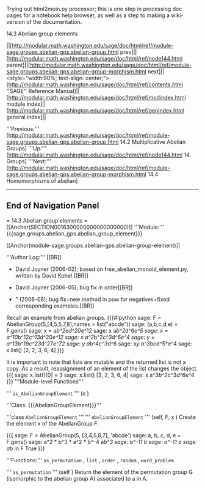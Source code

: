 Trying out html2moin.py processor; this is one step in processing doc pages for a notebook help browser, as well as a step to making a wiki-version of the documentation.

14.3 Abelian group elements

||[http://modular.math.washington.edu/sage/doc/html/ref/module-sage.groups.abelian-gps.abelian-group.html prev]||[http://modular.math.washington.edu/sage/doc/html/ref/node144.html parent]||[http://modular.math.washington.edu/sage/doc/html/ref/module-sage.groups.abelian-gps.abelian-group-morphism.html next]||<style="width:90%; text-align: center;">[http://modular.math.washington.edu/sage/doc/html/ref/contents.html ''SAGE'' Reference Manual]||[http://modular.math.washington.edu/sage/doc/html/ref/modindex.html module index]||[http://modular.math.washington.edu/sage/doc/html/ref/genindex.html general index]||

 '''Previous:''' [http://modular.math.washington.edu/sage/doc/html/ref/module-sage.groups.abelian-gps.abelian-group.html 14.2 Multiplicative Abelian Groups]
 '''Up:''' [http://modular.math.washington.edu/sage/doc/html/ref/node144.html 14. Groups]
 '''Next:''' [http://modular.math.washington.edu/sage/doc/html/ref/module-sage.groups.abelian-gps.abelian-group-morphism.html 14.4 Homomorphisms of abelian]


----

## End of Navigation Panel


= 14.3 Abelian group elements =
[[Anchor(SECTION0016300000000000000000)]]
 '''Module:''' {{{sage.groups.abelian_gps.abelian_group_element}}}

[[Anchor(module-sage.groups.abelian-gps.abelian-group-element)]]

 '''Author Log:''' [[BR]]


 * David Joyner (2006-02); based on free_abelian_monoid_element.py, written
 by David Kohel.[[BR]]

 * David Joyner (2006-05); bug fix in order[[BR]]

 * " (2006-08); bug fix+new method in pow for negatives+fixed corresponding
 examples.[[BR]]

Recall an example from abelian groups.
{{{#!python
sage: F = AbelianGroup(5,[4,5,5,7,8],names = list("abcde"))
sage: (a,b,c,d,e) = F.gens()
sage: x = a*b^2*e*d^20*e^12
sage: x
a*b^2*d^6*e^5
sage: x = a^10*b^12*c^13*d^20*e^12
sage: x
a^2*b^2*c^3*d^6*e^4
sage: y = a^13*b^19*c^23*d^27*e^72
sage: y
a*b^4*c^3*d^6
sage: x*y
a^3*b*c*d^5*e^4
sage: x.list()
[2, 2, 3, 6, 4]
}}}

It is important to note that lists are mutable and the returned list is not
a copy. As a result, reassignment of an element of the list changes the
object.
{{{
sage: x.list()[0] = 3
sage: x.list()
[3, 2, 3, 6, 4]
sage: x
a^3*b^2*c^3*d^6*e^4
}}}
 '''Module-level Functions'''



 ''' `is_AbelianGroupElement` ''' (x )


 '''Class: {{{AbelianGroupElement}}}'''


 '''class  `AbelianGroupElement` '''
 ''' `AbelianGroupElement` ''' (self, F, x )
Create the element x of the AbelianGroup F.


{{{
sage: F = AbelianGroup(5, [3,4,5,8,7], 'abcde')
sage: a, b, c, d, e = F.gens()
sage: a^2 * b^3 * a^2 * b^-4
a*b^3
sage: b^-11
b
sage: a^-11
a
sage: a*b in F
True
}}}


 '''Functions:'''  `as_permutation` , `list` , `order` , `random` , `word_problem`



 ''' `as_permutation` ''' (self )
Return the element of the permutation group G (isomorphic to the abelian
group A) associated to a in A.
